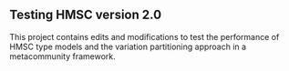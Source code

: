 ## Testing HMSC version 2.0

This project contains edits and modifications to test the performance of HMSC type models and the variation partitioning approach in a metacommunity framework.

